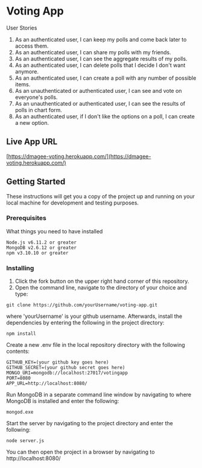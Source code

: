 # Voting App

User Stories

1. As an authenticated user, I can keep my polls and come back later to access them.
2. As an authenticated user, I can share my polls with my friends.
3. As an authenticated user, I can see the aggregate results of my polls.
4. As an authenticated user, I can delete polls that I decide I don't want anymore.
5. As an authenticated user, I can create a poll with any number of possible items.
6. As an unauthenticated or authenticated user, I can see and vote on everyone's polls.
7. As an unauthenticated or authenticated user, I can see the results of polls in chart form.
8. As an authenticated user, if I don't like the options on a poll, I can create a new option.

## Live App URL

[https://dmagee-voting.herokuapp.com/](https://dmagee-voting.herokuapp.com/)

## Getting Started

These instructions will get you a copy of the project up and running on your local machine for development and testing purposes.

### Prerequisites

What things you need to have installed

```
Node.js v6.11.2 or greater
MongoDB v2.6.12 or greater
npm v3.10.10 or greater
```

### Installing

1. Click the fork button on the upper right hand corner of this repository.
2. Open the command line, navigate to the directory of your choice and type:

```
git clone https://github.com/yourUsername/voting-app.git
```

where 'yourUsername' is your github username.
Afterwards, install the dependencies by entering the following in the project directory:

```
npm install
```

Create a new .env file in the local repository directory with the following contents:

```
GITHUB_KEY=(your github key goes here)
GITHUB_SECRET=(your github secret goes here)
MONGO_URI=mongodb://localhost:27017/votingapp
PORT=8080
APP_URL=http://localhost:8080/
```

Run MongoDB in a separate command line window by navigating to where MongoDB
is installed and enter the following:

```
mongod.exe
```

Start the server by navigating to the project directory and enter the following:

```
node server.js
```

You can then open the project in a browser by navigating to http://localhost:8080/
